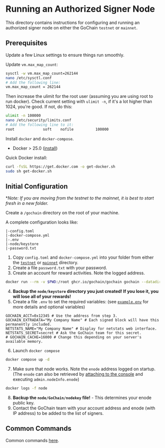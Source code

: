 # Running an Authorized Signer Node

This directory contains instructions for configuring and running an authorized signer node on either the GoChain `testnet` or `mainnet`.

## Prerequisites

Update a few Linux settings to ensure things run smoothly.

Update `vm.max_map_count`:

```sh
sysctl -w vm.max_map_count=262144
nano /etc/sysctl.conf
# Add the following line:
vm.max_map_count = 262144
```

Then increase the ulimit for the root user (assuming you are using root to run docker). Check current setting with `ulimit -n`, if it's a lot higher than 1024, you're good. If not, do this:

```sh
ulimit -n 100000
nano /etc/security/limits.conf
# Add the following line to it:
root             soft    nofile          100000
```

Install `docker` and `docker-compose`.

* Docker > 25.0 ([install](https://docs.docker.com/engine/install/))

Quick Docker install:

```sh
curl -fsSL https://get.docker.com -o get-docker.sh
sudo sh get-docker.sh
```

## Initial Configuration

\**Note: If you are moving from the testnet to the mainnet, it is best to start fresh in a new folder.*

Create a `/gochain` directory on the root of your machine.

A complete configuration looks like:

```
|-config.toml
|-docker-compose.yml
|-.env
|-node/keystore
|-password.txt
```

1. Copy `config.toml` and `docker-compose.yml` into your folder from either the [`testnet`](testnet) or [`mainnet`](mainnet) directory.
2. Create a file `password.txt` with your password.
3. Create an account for reward activities. Note the logged address.

```sh
docker run --rm -v $PWD:/root ghcr.io/gochain/gochain gochain --datadir /root/node --password /root/password.txt account new
```

4. **Backup the `node/keystore` directory you just created! If you lose it, you will lose all of your rewards!**
5. Create a file `.env` to set the required variables: (see [`example.env`](example.env) for more details and optional variables)
```
GOCHAIN_ACCT=0x12345 # Use the address from step 3.
GOCHAIN_EXTRADATA="My Company Name" # Each signed block will have this permanently included.
NETSTATS_NAME="My Company Name" # Display for netstats web interface.
NETSTATS_SECRET=secret # Ask the GoChain team for this secret.
# GOCHAIN_CACHE=16000 # Change this depending on your server's available memory.
```
6. Launch `docker compose`

```sh
docker compose up -d
```

7. Make sure that node works. Note the `enode` address logged on startup. 
(The `enode` can also be retrieved by [attaching to the console](https://github.com/orgs/gochain/discussions/154) and executing `admin.nodeInfo.enode`)

```sh
docker logs -f node
```

8. **Backup the `node/GoChain/nodekey` file!** - This determines your enode public key.
9. Contact the GoChain team with your account address and enode (with IP address) to be added to the list of signers.

## Common Commands

Common commands [here](../../nodes/README.md#common-commands).
